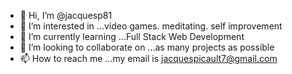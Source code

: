 - 👋 Hi, I’m @jacquesp81
- 👀 I’m interested in ...video games. meditating. self improvement
- 🌱 I’m currently learning ...Full Stack Web Development
- 💞️ I’m looking to collaborate on ...as many projects as possible
- 📫 How to reach me ...my email is jacquespicault7@gmail.com

<!---
jacquesp81/jacquesp81 is a ✨ special ✨ repository because its `README.md` (this file) appears on your GitHub profile.
You can click the Preview link to take a look at your changes.
--->
